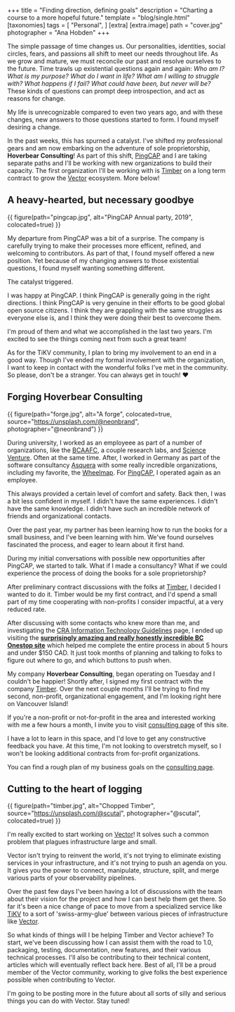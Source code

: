+++
title = "Finding direction, defining goals"
description = "Charting a course to a more hopeful future."
template = "blog/single.html"
[taxonomies]
tags = [
    "Personal",
]
[extra]
[extra.image]
path =  "cover.jpg"
photographer = "Ana Hobden"
+++

The simple passage of time changes us. Our personalities, identities, social circles, fears, and passions all shift to meet our needs throughout life. As we grow and mature, we must reconcile our past and resolve ourselves to the future. Time trawls up existential questions again and again: *Who am I? What is my purpose? What do I want in life? What am I willing to struggle with? What happens if I fail? What could have been, but never will be?* These kinds of questions can prompt deep introspection, and act as reasons for change.

My life is unrecognizable compared to even two years ago, and with these changes, new answers to those questions started to form. I found myself desiring a change.

<!-- more -->

In the past weeks, this has spurned a catalyst. I've shifted my professional gears and am now embarking on the adventure of sole proprietorship, **Hoverbear Consulting**! As part of this shift, [PingCAP](https://pingcap.com/) and I are taking separate paths and I'll be working with new organizations to build their capacity. The first organization I'll be working with is [Timber](https://timber.io/) on a long term contract to grow the [Vector](https://vector.dev/) ecosystem. More below!

## A heavy-hearted, but necessary goodbye

{{ figure(path="pingcap.jpg", alt="PingCAP Annual party, 2019", colocated=true) }}

My departure from PingCAP was a bit of a surprise. The company is carefully trying to make their processes more efficent, refined, and welcoming to contributors. As part of that, I found myself offered a new position. Yet because of my changing answers to those existential questions, I found myself wanting something different.

The catalyst triggered.

I was happy at PingCAP. I think PingCAP is generally going in the right directions. I think PingCAP is very genuine in their efforts to be good global open source citizens. I think they are grappling with the same struggles as everyone else is, and I think they were doing their best to overcome them.

I'm proud of them and what we accomplished in the last two years. I'm excited to see the things coming next from such a great team!

As for the TiKV community, I plan to bring my involvement to an end in a good way. Though I've ended my formal involvement with the organization, I want to keep in contact with the wonderful folks I've met in the community. So please, don't be a stranger. You can always get in touch! ❤️

## Forging Hoverbear Consulting

{{ figure(path="forge.jpg", alt="A forge", colocated=true, source="https://unsplash.com/@neonbrand", photographer="@neonbrand") }}

During university, I worked as an employeee as part of a number of organizations, like the [BCAAFC](https://bcaafc.com/), a couple research labs, and [Science Venture](https://www.scienceventure.ca/). Often at the same time. After, I worked in Germany as part of the software consultancy [Asquera](https://asquera.de/) with some really incredible organizations, including my favorite, the [Wheelmap](https://wheelmap.org). For [PingCAP](https://pingcap.com/), I operated again as an employee.

This always provided a certain level of comfort and safety. Back then, I was a bit less confident in myself. I didn't have the same experiences. I didn't have the same knowledge. I didn't have such an incredible network of friends and organizational contacts.

Over the past year, my partner has been learning how to run the books for a small business, and I've been learning with him. We've found ourselves fascinated the process, and eager to learn about it first hand.

During my initial conversations with possible new opportunities after PingCAP, we started to talk. What if I made a consultancy? What if we could experience the process of doing the books for a sole proprietorship?

After preliminary contract discussions with the folks at [Timber](https://timber.io/), I decided I wanted to do it. Timber would be my first contract, and I'd spend a small part of my time cooperating with non-profits I consider impactful, at a very reduced rate.

After discussing with some contacts who knew more than me, and investigating the [CRA Information Technology Guidelines](https://www.canada.ca/en/revenue-agency/services/tax/canada-pension-plan-cpp-employment-insurance-ei-rulings/cpp-ei-explained/canada-pension-plan-employment-insurance-explained-information-technology-consultants-employees-self-employed-workers.html) page, I ended up visiting the [**surprisingly amazing and really honestly incredible BC Onestop site**](https://onestop.gov.bc.ca/) which helped me complete the entire process in about 5 hours and under $150 CAD. It just took months of planning and talking to folks to figure out where to go, and which buttons to push when.

My company **Hoverbear Consulting**, began operating on Tuesday and I couldn't be happier! Shortly after, I signed my first contract with the company [Timber](https://timber.io/). Over the next couple months I'll be trying to find my second, non-profit, organizational engagement, and I'm looking right here on Vancouver Island!

If you're a non-profit or not-for-profit in the area and interested working with me a few hours a month, I invite you to visit [consulting page](/consulting/) of this site. 

I have a lot to learn in this space, and I'd love to get any constructive feedback you have. At this time, I'm not looking to overstretch myself, so I won't be looking additional contracts from for-profit organizations.

You can find a rough plan of my business goals on the [consulting page](/consulting/).

## Cutting to the heart of logging

{{ figure(path="timber.jpg", alt="Chopped Timber", source="https://unsplash.com/@scutal", photographer="@scutal", colocated=true) }}

I'm really excited to start working on [Vector](https://vector.dev/)! It solves such a common problem that plagues infrastructure large and small.

Vector isn't trying to reinvent the world, it's not trying to eliminate existing services in your infrastructure, and it's not trying to push an agenda on you. It gives you the power to connect, manipulate, structure, split, and merge various parts of your observability pipelines.

Over the past few days I've been having a lot of discussions with the team about their vision for the project and how I can best help them get there. So far it's been a nice change of pace to move from a specialized service like [TiKV](https://tikv.org/) to a sort of 'swiss-army-glue' between various pieces of infrastructure like [Vector](https://vector.dev/).

So what kinds of things will I be helping Timber and Vector achieve? To start, we've been discussing how I can assist them with the road to 1.0, packaging, testing, documentation, new features, and their various technical processes. I'll also be contributing to their technical content, articles which will eventually reflect back here. Best of all, I'll be a proud member of the Vector community, working to give folks the best experience possible when contributing to Vector.

I'm going to be posting more in the future about all sorts of silly and serious things you can do with Vector. Stay tuned!
